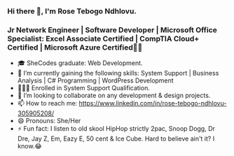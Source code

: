 ### Hi there 👋, I'm Rose Tebogo Ndhlovu.
### Jr Network Engineer | Software Developer | Microsoft Office Specialist: Excel Associate Certified | CompTIA Cloud+ Certified | Microsoft Azure Certified👩‍💻

- 🎓 SheCodes graduate: Web Development.
- 🔭 I’m currently gaining the following skills: System Support | Business Analysis | C# Programming | WordPress Development
- 👩🏽‍💻 Enrolled in System Support Qualification.
- 👯 I’m looking to collaborate on any development & design projects.
- 📫 How to reach me: https://www.linkedin.com/in/rose-tebogo-ndhlovu-305905208/ 
- 😄 Pronouns: She/Her
- ⚡ Fun fact: I listen to old skool HipHop strictly 2pac, Snoop Dogg, Dr Dre, Jay Z, Em, Eazy E, 50 cent & Ice Cube. Hard to believe ain't it? I know.😂

